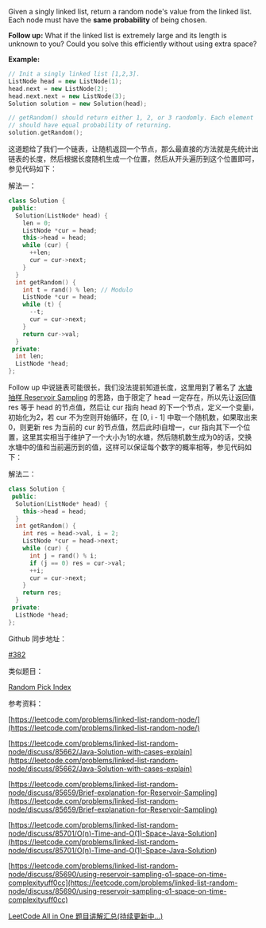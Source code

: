 Given a singly linked list, return a random node's value from the linked list. Each node must have the **same probability** of being chosen.

**Follow up:** What if the linked list is extremely large and its length is unknown to you? Could you solve this efficiently without using extra space?

**Example:**

```cpp
// Init a singly linked list [1,2,3].
ListNode head = new ListNode(1);
head.next = new ListNode(2);
head.next.next = new ListNode(3);
Solution solution = new Solution(head);

// getRandom() should return either 1, 2, or 3 randomly. Each element
// should have equal probability of returning.
solution.getRandom();
```

这道题给了我们一个链表，让随机返回一个节点，那么最直接的方法就是先统计出链表的长度，然后根据长度随机生成一个位置，然后从开头遍历到这个位置即可，参见代码如下：

解法一：

```cpp
class Solution {
 public:
  Solution(ListNode* head) {
    len = 0;
    ListNode *cur = head;
    this->head = head;
    while (cur) {
      ++len;
      cur = cur->next;
    }
  }
  int getRandom() {
    int t = rand() % len; // Modulo
    ListNode *cur = head;
    while (t) {
      --t;
      cur = cur->next;
    }
    return cur->val;
  }
 private:
  int len;
  ListNode *head;
};
```

Follow up 中说链表可能很长，我们没法提前知道长度，这里用到了著名了 [水塘抽样 Reservoir Sampling](https://zh.wikipedia.org/wiki/%E6%B0%B4%E5%A1%98%E6%8A%BD%E6%A8%A3) 的思路，由于限定了 head 一定存在，所以先让返回值 res 等于 head 的节点值，然后让 cur 指向 head 的下一个节点，定义一个变量i，初始化为2，若 cur 不为空则开始循环，在 \[0, i - 1\] 中取一个随机数，如果取出来0，则更新 res 为当前的 cur 的节点值，然后此时i自增一，cur 指向其下一个位置，这里其实相当于维护了一个大小为1的水塘，然后随机数生成为0的话，交换水塘中的值和当前遍历到的值，这样可以保证每个数字的概率相等，参见代码如下：

解法二：

```cpp
class Solution {
 public:
  Solution(ListNode* head) {
    this->head = head;
  }
  int getRandom() {
    int res = head->val, i = 2;
    ListNode *cur = head->next;
    while (cur) {
      int j = rand() % i;
      if (j == 0) res = cur->val;
      ++i;
      cur = cur->next;
    }
    return res;
  }
 private:
  ListNode *head;
};
```

Github 同步地址：

[#382](https://github.com/grandyang/leetcode/issues/382)

类似题目：

[Random Pick Index](http://www.cnblogs.com/grandyang/p/5875509.html)

参考资料：

[https://leetcode.com/problems/linked-list-random-node/](https://leetcode.com/problems/linked-list-random-node/)

[https://leetcode.com/problems/linked-list-random-node/discuss/85662/Java-Solution-with-cases-explain](https://leetcode.com/problems/linked-list-random-node/discuss/85662/Java-Solution-with-cases-explain)

[https://leetcode.com/problems/linked-list-random-node/discuss/85659/Brief-explanation-for-Reservoir-Sampling](https://leetcode.com/problems/linked-list-random-node/discuss/85659/Brief-explanation-for-Reservoir-Sampling)

[](<https://leetcode.com/problems/linked-list-random-node/discuss/85701/O(n)-Time-and-O(1)-Space-Java-Solution>)[https://leetcode.com/problems/linked-list-random-node/discuss/85701/O(n)-Time-and-O(1)-Space-Java-Solution](<https://leetcode.com/problems/linked-list-random-node/discuss/85701/O(n)-Time-and-O(1)-Space-Java-Solution>)

[https://leetcode.com/problems/linked-list-random-node/discuss/85690/using-reservoir-sampling-o1-space-on-time-complexityuff0cc](https://leetcode.com/problems/linked-list-random-node/discuss/85690/using-reservoir-sampling-o1-space-on-time-complexityuff0cc)

[LeetCode All in One 题目讲解汇总(持续更新中...)](http://www.cnblogs.com/grandyang/p/4606334.html)
